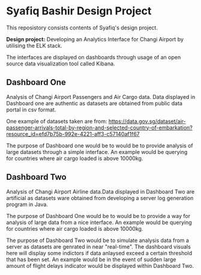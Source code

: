 # Syafiq Bashir Design Project

This reposistory consists contents of Syafiq's design project.

**Design project:** Developing an Analytics Interface for Changi Airport by utilising the ELK stack.

The interfaces are displayed on dashboards through usage of an open source data visualization tool called Kibana.

## Dashboard One 


Analysis of Changi Airport Passengers and Air Cargo data. Data displayed in Dashboard one are authentic as datasets are obtained from public data portal in csv format.

One example of datasets taken are from:
https://data.gov.sg/dataset/air-passenger-arrivals-total-by-region-and-selected-country-of-embarkation?resource_id=efd7b75b-992e-4221-aff3-c57140af1f67


The purpose of Dashboard one would be to would be to provide analysis of large datasets through a simple interface. An example would be  querying for countries where air cargo loaded is above 10000kg.

## Dashboard Two

Analysis of Changi Airport Airline data.Data displayed in Dashboard Two are artificial as datasets ware obtained from developing a server log generation program in Java.

The purpose of Dashboard One would be to would be to provide a way for analysis of large data from a nice interface. An example would be  querying for countries where air cargo loaded is above 10000kg.

The purpose of Dashboard Two would be to simulate analysis data from a server as datasets are genrated in near "real-time". The dashboard visuals here will display some indictors if data anlaysed exceed a certain threshold that has been set. An example would be in the event of sudden large amount of flight delays indicator would be displayed within Dashboard Two.
